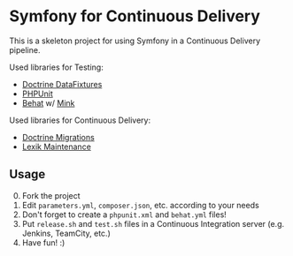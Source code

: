 Symfony for Continuous Delivery
===============================

This is a skeleton project for using Symfony in a Continuous Delivery pipeline.

Used libraries for Testing:

* [Doctrine DataFixtures](https://github.com/doctrine/data-fixtures)
* [PHPUnit](https://github.com/sebastianbergmann/phpunit)
* [Behat](https://github.com/Behat/Behat) w/ [Mink](https://github.com/minkphp/Mink)

Used libraries for Continuous Delivery:

* [Doctrine Migrations](https://github.com/doctrine/migrations)
* [Lexik Maintenance](https://github.com/lexik/LexikMaintenanceBundle)

## Usage

0. Fork the project
1. Edit `parameters.yml`, `composer.json`, etc. according to your needs
2. Don't forget to create a `phpunit.xml` and `behat.yml` files!
3. Put `release.sh` and `test.sh` files in a Continuous Integration server (e.g. Jenkins, TeamCity, etc.)
4. Have fun! :)

